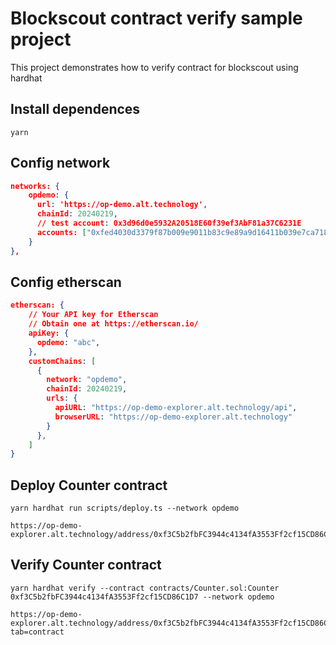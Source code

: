 # Blockscout contract verify sample project

This project demonstrates how to verify contract for blockscout using hardhat

## Install dependences

```shell
yarn
```

## Config network

```json
networks: {
    opdemo: {
      url: 'https://op-demo.alt.technology',
      chainId: 20240219,
      // test account: 0x3d96d0e5932A20518E60f39ef3AbF81a37C6231E
      accounts: ["0xfed4030d3379f87b009e9011b83c9e89a9d16411b039e7ca718453c2bd0d3aac"],
    }
},
```

## Config etherscan 

```json
etherscan: {
    // Your API key for Etherscan
    // Obtain one at https://etherscan.io/
    apiKey: {
      opdemo: "abc",
    },
    customChains: [
      {
        network: "opdemo",
        chainId: 20240219,
        urls: {
          apiURL: "https://op-demo-explorer.alt.technology/api",
          browserURL: "https://op-demo-explorer.alt.technology"
        }
      },
    ]
}
```

## Deploy Counter contract

```shell
yarn hardhat run scripts/deploy.ts --network opdemo 
```

```
https://op-demo-explorer.alt.technology/address/0xf3C5b2fbFC3944c4134fA3553Ff2cf15CD86C1D7
```

## Verify Counter contract

```shell
yarn hardhat verify --contract contracts/Counter.sol:Counter 0xf3C5b2fbFC3944c4134fA3553Ff2cf15CD86C1D7 --network opdemo
```

```
https://op-demo-explorer.alt.technology/address/0xf3C5b2fbFC3944c4134fA3553Ff2cf15CD86C1D7?tab=contract
```